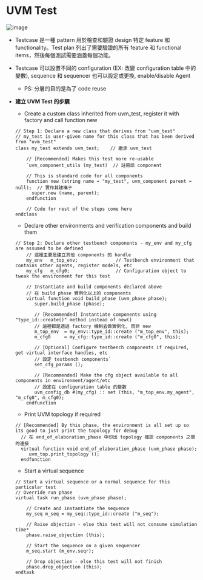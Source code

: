 # UVM Test
![image](https://github.com/user-attachments/assets/3a89ce7c-22b6-47f1-a156-b659d11885de)
* Testcase 是一種 pattern 用於檢查和驗證 design 特定 feature 和 functionality。Test plan 列出了需要驗證的所有 feature 和 functional items，然後每個測試需要涵蓋每個功能。
* Testcase 可以設置不同的 configuration (EX: 改變 configuration table 中的變數), sequence 和 sequencer 也可以設定或更換, enable/disable Agent
  * PS: 分層的目的是為了 code reuse

* **建立 UVM Test 的步驟**
  * Create a custom class inherited from uvm_test, register it with factory and call function new
  ```
  // Step 1: Declare a new class that derives from "uvm_test"
  // my_test is user-given name for this class that has been derived from "uvm_test" 
  class my_test extends uvm_test;    // 繼承 uvm_test
  
      // [Recommended] Makes this test more re-usable
      `uvm_component_utils (my_test)  // 註冊該 component
  
      // This is standard code for all components
      function new (string name = "my_test", uvm_component parent = null);  // 實作其建構子
        super.new (name, parent);
      endfunction
  
      // Code for rest of the steps come here
  endclass
  ```
  * Declare other environments and verification components and build them
  ```
  // Step 2: Declare other testbench components - my_env and my_cfg are assumed to be defined
      // 這裡主要是建立其他 components 的 handle
      my_env   m_top_env;              // Testbench environment that contains other agents, register models, etc
      my_cfg   m_cfg0;                 // Configuration object to tweak the environment for this test

      // Instantiate and build components declared above
      // 在 build phase 實例化以上的 components
      virtual function void build_phase (uvm_phase phase);
         super.build_phase (phase);

         // [Recommended] Instantiate components using "type_id::create()" method instead of new()
         // 這裡都是透過 factory 機制去做實例化, 而非 new
         m_top_env  = my_env::type_id::create ("m_top_env", this);
         m_cfg0     = my_cfg::type_id::create ("m_cfg0", this);

         // [Optional] Configure testbench components if required, get virtual interface handles, etc
         // 設定 testbench components`
         set_cfg_params ();

         // [Recommended] Make the cfg object available to all components in environment/agent/etc
         // 設定在 configuration table 的變數
         uvm_config_db #(my_cfg) :: set (this, "m_top_env.my_agent", "m_cfg0", m_cfg0);
      endfunction
    ```
    * Print UVM topology if required
    ```
    // [Recommended] By this phase, the environment is all set up so its good to just print the topology for debug
      // 在 end_of_elaboration_phase 中印出 topology 確認 components 之間的連接
      virtual function void end_of_elaboration_phase (uvm_phase phase);
         uvm_top.print_topology ();
      endfunction
    ```
    * Start a virtual sequence
    ```
    // Start a virtual sequence or a normal sequence for this particular test
    // Override run phase
    virtual task run_phase (uvm_phase phase);
    
    	// Create and instantiate the sequence
    	my_seq m_seq = my_seq::type_id::create ("m_seq");
    
    	// Raise objection - else this test will not consume simulation time*
    	phase.raise_objection (this);
    
    	// Start the sequence on a given sequencer
    	m_seq.start (m_env.seqr);
    
    	// Drop objection - else this test will not finish
    	phase.drop_objection (this);
    endtask
    ```
